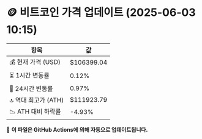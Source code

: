 # 🪙 비트코인 가격 업데이트 (2025-06-03 10:15)

| 항목                | 값 |
|--------------------|----------------|
| 💰 현재 가격 (USD) | $106399.04 |
| ⏳ 1시간 변동률    | 0.12% |
| 📆 24시간 변동률   | 0.97% |
| 🔝 역대 최고가 (ATH) | $111923.79 |
| 📉 ATH 대비 하락률 | -4.93% |

🔄 **이 파일은 GitHub Actions에 의해 자동으로 업데이트됩니다.**

